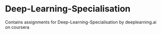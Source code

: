 # Deep-Learning-Specialisation
Contains assignments for Deep-Learning-Specialisation by deeplearning.ai on coursera

